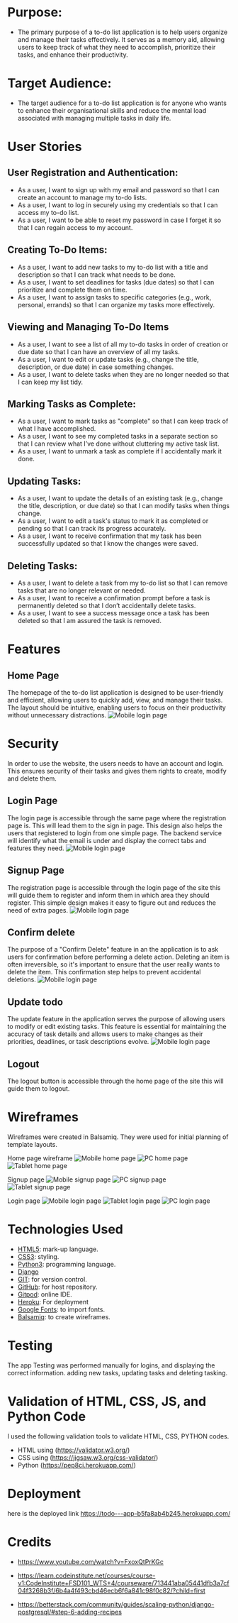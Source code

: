 # Purpose:
- The primary purpose of a to-do list application is to help users organize and manage their tasks effectively. It serves as a memory aid, allowing users to keep track of what they need to accomplish, prioritize their tasks, and enhance their productivity. 

# Target Audience:
- The target audience for a to-do list application is for anyone who wants to enhance their organisational skills and reduce the mental load associated with managing multiple tasks in daily life.

# User Stories

## User Registration and Authentication:
- As a user, I want to sign up with my email and password so that I can create an account to manage my to-do lists.
- As a user, I want to log in securely using my credentials so that I can access my to-do list.
- As a user, I want to be able to reset my password in case I forget it so that I can regain access to my account.

## Creating To-Do Items:
- As a user, I want to add new tasks to my to-do list with a title and description so that I can track what needs to be done.
- As a user, I want to set deadlines for tasks (due dates) so that I can prioritize and complete them on time.
- As a user, I want to assign tasks to specific categories (e.g., work, personal, errands) so that I can organize my tasks more effectively.

## Viewing and Managing To-Do Items
- As a user, I want to see a list of all my to-do tasks in order of creation or due date so that I can have an overview of all my tasks.
- As a user, I want to edit or update tasks (e.g., change the title, description, or due date) in case something changes.
- As a user, I want to delete tasks when they are no longer needed so that I can keep my list tidy.

## Marking Tasks as Complete:
- As a user, I want to mark tasks as "complete" so that I can keep track of what I have accomplished.
- As a user, I want to see my completed tasks in a separate section so that I can review what I’ve done without cluttering my active task list.
- As a user, I want to unmark a task as complete if I accidentally mark it done.

## Updating Tasks:
- As a user, I want to update the details of an existing task (e.g., change the title, description, or due date) so that I can modify tasks when things change.
- As a user, I want to edit a task's status to mark it as completed or pending so that I can track its progress accurately.
- As a user, I want to receive confirmation that my task has been successfully updated so that I know the changes were saved.

## Deleting Tasks:
- As a user, I want to delete a task from my to-do list so that I can remove tasks that are no longer relevant or needed.
- As a user, I want to receive a confirmation prompt before a task is permanently deleted so that I don’t accidentally delete tasks.
- As a user, I want to see a success message once a task has been deleted so that I am assured the task is removed.

# Features

## Home Page
The homepage of the to-do list application is designed to be user-friendly and efficient, allowing users to quickly add, view, and manage their tasks. The layout should be intuitive, enabling users to focus on their productivity without unnecessary distractions.
![Mobile login page](./wireframes/home.png)

# Security
In order to use the website, the users needs to have an account and login. This ensures security of their tasks and gives them rights to create, modify and delete them.

## Login Page
The login page is accessible through the same page where the registration page is. This will lead them to the sign in page. This design also helps the users that registered to login from one simple page. The backend service will identify what the email is under and display the correct tabs and features they need.
![Mobile login page](./wireframes/login.png)
## Signup Page
The registration page is accessible through the login page of the site this will guide them to register and inform them in which area they should register. This simple design makes it easy to figure out and reduces the need of extra pages.
![Mobile login page](./wireframes/register.png)

## Confirm delete
The purpose of a "Confirm Delete" feature in an the application is to ask users for confirmation before performing a delete action. Deleting an item is often irreversible, so it's important to ensure that the user really wants to delete the item. This confirmation step helps to prevent accidental deletions.
![Mobile login page](./wireframes/confirm_delete.png)

## Update todo
The update feature in the application serves the purpose of allowing users to modify or edit existing tasks. This feature is essential for maintaining the accuracy of task details and allows users to make changes as their priorities, deadlines, or task descriptions evolve.
![Mobile login page](./wireframes/update.png)
## Logout
The logout button is accessible through the home page of the site this will guide them to logout. 

# Wireframes

Wireframes were created in Balsamiq. They were used for initial planning of template layouts.

Home page wireframe
![Mobile home page](./wireframes/mobile_home.png) ![PC home page](./wireframes/pc_home.jpg.png) ![Tablet home page](./wireframes/tablet_home.jpg.png)



Signup page
![Mobile signup page](./wireframes/mobile_register.jpg.png) ![PC signup page](./wireframes/pc_register.png) ![Tablet signup page](./wireframes/tablet_register.png)

Login page
![Mobile login page](./wireframes/mobile_login.jpg.png)
![Tablet login page](./wireframes/tablet_login.png)
![PC login page](./wireframes/pc_login.jpg.png)


# Technologies Used

- [HTML5](https://www.w3schools.com/html/): mark-up language.
- [CSS3](https://www.w3schools.com/css/): styling.
- [Python3](https://www.python.org/): programming language.
- [Django](https://www.djangoproject.com/) 
- [GIT](https://git-scm.com/): for version control.
- [GitHub](https://github.com/users/Ahmed109-eng/projects/2/views/1): for host repository.
- [Gitpod](https://www.gitpod.io/): online IDE.
- [Heroku](https://verify.salesforce.com/v1/verify/): For deployment
- [Google Fonts](): to import fonts.
- [Balsamiq](): to create wireframes.


# Testing 
The app Testing was performed manually for logins, and displaying the correct information. adding new tasks, updating tasks and deleting tasking.

# Validation of HTML, CSS, JS, and Python Code
I used the following validation tools to validate HTML, CSS, PYTHON codes.
- HTML using (https://validator.w3.org/)
- CSS using (https://jigsaw.w3.org/css-validator/)
- Python (https://pep8ci.herokuapp.com/)
# Deployment
here is the deployed link https://todo---app-b5fa8ab4b245.herokuapp.com/
# Credits

- https://www.youtube.com/watch?v=FxoxQtPrKGc

- https://learn.codeinstitute.net/courses/course-v1:CodeInstitute+FSD101_WTS+4/courseware/713441aba05441dfb3a7cf04f3268b3f/6b4a4f493cbd46ecb6f6a841c98f0c82/?child=first

- https://betterstack.com/community/guides/scaling-python/django-postgresql/#step-6-adding-recipes
